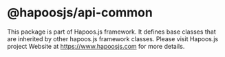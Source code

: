 # @hapoosjs/api-common
This package is part of Hapoos.js framework. It defines base classes that are
inherited by other hapoos.js framework classes. Please visit Hapoos.js project Website at https://www.hapoosjs.com for more details.
